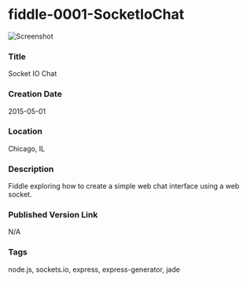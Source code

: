 fiddle-0001-SocketIoChat
======

![Screenshot](screenshot.png)


### Title

Socket IO Chat 


### Creation Date

2015-05-01


### Location

Chicago, IL


### Description

Fiddle exploring how to create a simple web chat interface using a web socket.


### Published Version Link

N/A


### Tags

node.js, sockets.io, express, express-generator, jade
